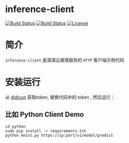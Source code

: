 # inference-client


[![Build Status](https://img.shields.io/github/stars/didiyun/inference-client.svg)](https://github.com/didiyun/inference-client)
[![Build Status](https://img.shields.io/github/forks/didiyun/inference-client.svg)](https://github.com/didiyun/inference-client)
[![License](https://img.shields.io/badge/License-Apache%202.0-blue.svg)](https://opensource.org/licenses/Apache-2.0)



# 简介
`inference-client` 是滴滴云推理服务的 `HTTP` 客户端示例代码

# 安装运行
从 [didiyun](https://app.didiyun.com/#/api/authtoken) 获取token, 替换代码中的 token , 然后运行：


## 比如 Python Client Demo
```shell
cd python
sudo pip install -r requirements.txt
python mnist.py https://ip:port/v1/model/predict
```



